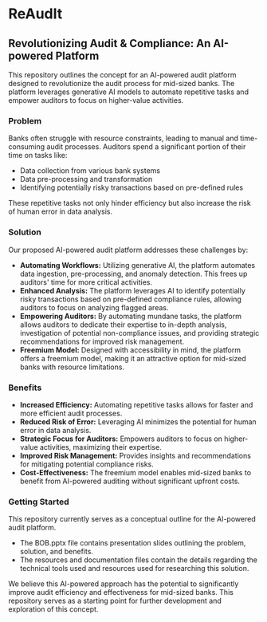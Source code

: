 # ReAudIt
##  Revolutionizing Audit & Compliance: An AI-powered Platform

This repository outlines the concept for an AI-powered audit platform designed to revolutionize the audit process for mid-sized banks. The platform leverages generative AI models to automate repetitive tasks and empower auditors to focus on higher-value activities.

### Problem

Banks often struggle with resource constraints, leading to manual and time-consuming audit processes. Auditors spend a significant portion of their time on tasks like:

* Data collection from various bank systems
* Data pre-processing and transformation
* Identifying potentially risky transactions based on pre-defined rules

These repetitive tasks not only hinder efficiency but also increase the risk of human error in data analysis.

### Solution

Our proposed AI-powered audit platform addresses these challenges by:

* **Automating Workflows:** Utilizing generative AI, the platform automates data ingestion, pre-processing, and anomaly detection. This frees up auditors' time for more critical activities.
* **Enhanced Analysis:** The platform leverages AI to identify potentially risky transactions based on pre-defined compliance rules, allowing auditors to focus on analyzing flagged areas.
* **Empowering Auditors:** By automating mundane tasks, the platform allows auditors to dedicate their expertise to in-depth analysis, investigation of potential non-compliance issues, and providing strategic recommendations for improved risk management.
* **Freemium Model:** Designed with accessibility in mind, the platform offers a freemium model, making it an attractive option for mid-sized banks with resource limitations.

### Benefits

* **Increased Efficiency:** Automating repetitive tasks allows for faster and more efficient audit processes.
* **Reduced Risk of Error:** Leveraging AI minimizes the potential for human error in data analysis.
* **Strategic Focus for Auditors:** Empowers auditors to focus on higher-value activities, maximizing their expertise.
* **Improved Risk Management:** Provides insights and recommendations for mitigating potential compliance risks.
* **Cost-Effectiveness:** The freemium model enables mid-sized banks to benefit from AI-powered auditing without significant upfront costs.

### Getting Started

This repository currently serves as a conceptual outline for the AI-powered audit platform.  

* The BOB.pptx file contains presentation slides outlining the problem, solution, and benefits.
* The resources and documentation files contain the details regarding the technical tools used and resources used for researching this solution.

We believe this AI-powered approach has the potential to significantly improve audit efficiency and effectiveness for mid-sized banks. This repository serves as a starting point for further development and exploration of this concept. 
